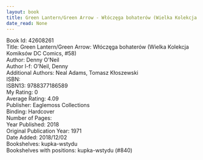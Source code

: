 ```yaml
---
layout: book
title: Green Lantern/Green Arrow - Włóczęga bohaterów (Wielka Kolekcja Komiksów DC Comics,  no. 58)
date_read: None
---
```


Book Id: 42608261<br />
Title: Green Lantern/Green Arrow: Włóczęga bohaterów (Wielka Kolekcja Komiksów DC Comics, #58)<br />
Author: Denny O'Neil<br />
Author l-f: O'Neil, Denny<br />
Additional Authors: Neal Adams, Tomasz Kłoszewski<br />
ISBN: <br />
ISBN13: 9788377186589<br />
My Rating: 0<br />
Average Rating: 4.09<br />
Publisher: Eaglemoss Collections<br />
Binding: Hardcover<br />
Number of Pages: <br />
Year Published: 2018<br />
Original Publication Year: 1971<br />
Date Added: 2018/12/02<br />
Bookshelves: kupka-wstydu<br />
Bookshelves with positions: kupka-wstydu (#840)<br />

